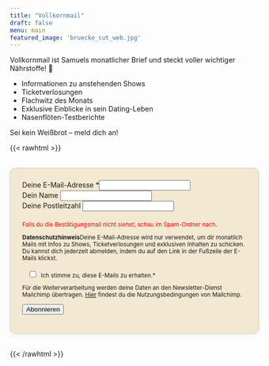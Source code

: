 ```yaml
---
title: "Vollkornmail"
draft: false
menu: main
featured_image: 'bruecke_cut_web.jpg'
---
```


Vollkornmail ist Samuels monatlicher Brief und steckt voller wichtiger Nährstoffe! 💌
* Informationen zu anstehenden Shows
* Ticketverlosungen
* Flachwitz des Monats
* Exklusive Einblicke in sein Dating-Leben
* Nasenflöten-Testberichte 

Sei kein Weißbrot – meld dich an!

{{< rawhtml >}}
<div id="mc_embed_shell">
    <link href="//cdn-images.mailchimp.com/embedcode/classic-061523.css" rel="stylesheet" type="text/css">
    <style type="text/css">
        /*#mc_embed_signup{background:#fff; false;clear:left; font:14px Helvetica,Arial,sans-serif; width: 600px;}
        /* Add your own Mailchimp form style overrides in your site stylesheet or in this style block.
           We recommend moving this block and the preceding CSS link to the HEAD of your HTML file. */
        #mc-embedded-subscribe-form input[type=checkbox]{display: inline; width: auto;margin-right: 10px;}
        #mergeRow-gdpr {margin-top: 20px;}
        #mergeRow-gdpr fieldset label {font-weight: normal;}
        #mc-embedded-subscribe-form .mc_fieldset{border:none;min-height: 0px;padding-bottom:0px;}
        input[type="number"] {
        -moz-appearance: textfield; /* Firefox */
        }
        input[type="number"]::-webkit-inner-spin-button,
        input[type="number"]::-webkit-outer-spin-button {
        -webkit-appearance: none;
        margin: 0;
        }
        .form-box {
        background-color: #f3e8d1;   /* heller Kasten */
        padding: 1.5rem;             /* Innenabstand */
        border-radius: 12px;         /* abgerundete Ecken */
        border: 1px solid #ccc;      /* optionaler Rand */
        max-width: 600px;
        margin: 2rem auto;           /* zentriert mit Abstand */
        box-shadow: 0 4px 10px rgba(0, 0, 0, 0.05); /* dezenter Schatten */
        }
    </style>
<div id="mc_embed_signup" class="form-box">
    <form action="https://samuelkilian.us18.list-manage.com/subscribe/post?u=9f061ee0cb742764103e2f0e8&amp;id=9e612650a9&amp;v_id=6127&amp;f_id=008bb6e6f0" method="post" id="mc-embedded-subscribe-form" name="mc-embedded-subscribe-form" class="validate" target="_blank">
        <div id="mc_embed_signup_scroll">
            <!-- <div class="indicates-required"><span class="asterisk">*</span> Angaben erforderlich</div> -->
            <div class="mc-field-group"><label for="mce-EMAIL">Deine E-Mail-Adresse <span class="asterisk">*</span></label><input type="email" name="EMAIL" class="required email" id="mce-EMAIL" required="" value=""></div><div class="mc-field-group"><label for="mce-NAME">Dein Name </label><input type="text" name="NAME" class=" text" id="mce-NAME" value=""></div><div class="mc-field-group"><label for="mce-PLZ">Deine Postleitzahl </label><input type="number" name="PLZ" class=" number" id="mce-PLZ" value=""></div>
            <div id="mergeRow-gdpr" class="mergeRow gdpr-mergeRow content__gdprBlock mc-field-group"><div class="content__gdpr">
            <small><p style="color:red">Falls du die Bestätigungsmail nicht siehst, schau im Spam-Ordner nach.</p>
            <p><label><strong>Datenschutzhinweis</strong></label>Deine E-Mail-Adresse wird nur verwendet, um dir monatlich Mails mit Infos zu Shows, Ticketverlosungen und exklusiven Inhalten zu schicken. Du kannst dich jederzeit abmelden, indem du auf den Link in der Fußzeile der E-Mails klickst.</p><fieldset class="mc_fieldset gdprRequired mc-field-group" name="interestgroup_field"><label class="checkbox subfield" for="gdpr103627"><input type="checkbox" id="gdpr_103627" name="gdpr[103627]" class="gdpr" value="Y"><span>Ich stimme zu, diese E-Mails zu erhalten.<span class="asterisk">*</span></span></label></fieldset><p>Für die Weiterverarbeitung werden deine Daten an den Newsletter-Dienst Mailchimp übertragen. <a href="https://mailchimp.com/legal/terms">Hier</a> findest du die Nutzungsbedingungen von Mailchimp.</p></small></div></div>
        <div id="mce-responses" class="clear foot">
            <div class="response" id="mce-error-response" style="display: none;"></div>
            <div class="response" id="mce-success-response" style="display: none;"></div>
        </div>
    <div style="position: absolute; left: -5000px;" aria-hidden="true">
        /* real people should not fill this in and expect good things - do not remove this or risk form bot signups */
        <input type="text" name="b_9f061ee0cb742764103e2f0e8_9e612650a9" tabindex="-1" value="">
    </div>
        <div class="optionalParent">
            <div class="clear foot">
                <input type="submit" name="subscribe" id="mc-embedded-subscribe" class="button" value="Abonnieren">
            </div>
        </div>
    </div>
</form>
</div>
<script type="text/javascript" src="//s3.amazonaws.com/downloads.mailchimp.com/js/mc-validate.js"></script><script type="text/javascript">(function($) {window.fnames = new Array(); window.ftypes = new Array();fnames[0]='EMAIL';ftypes[0]='email';fnames[1]='NAME';ftypes[1]='text';fnames[2]='PLZ';ftypes[2]='number';}(jQuery));var $mcj = jQuery.noConflict(true);</script></div>

{{< /rawhtml >}} 